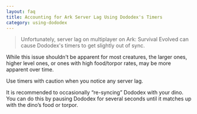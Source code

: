 ```yaml
---
layout: faq
title: Accounting for Ark Server Lag Using Dododex's Timers
category: using-dododex
---
```


> Unfortunately, server lag on multiplayer on Ark: Survival Evolved can cause Dododex's timers to get slightly out of sync.

While this issue shouldn't be apparent for most creatures, the larger ones, higher level ones, or ones with high food/torpor rates, may be more apparent over time.   
  
Use timers with caution when you notice any server lag.

It is recommended to occasionally “re-syncing” Dododex with your dino. You can do this by pausing Dododex for several seconds until it matches up with the dino’s food or torpor.